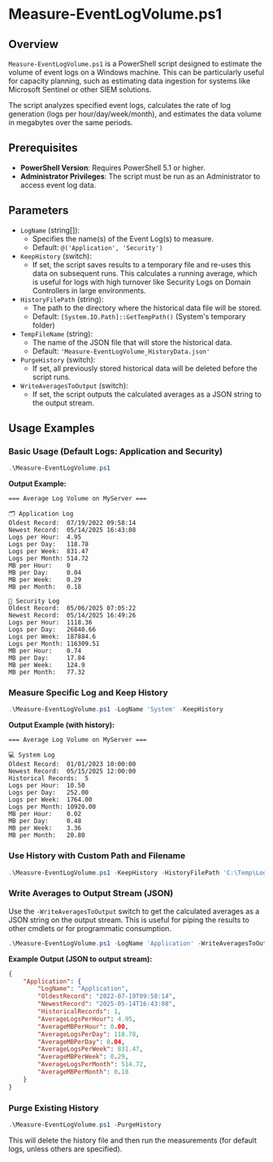 # Measure-EventLogVolume.ps1

## Overview

`Measure-EventLogVolume.ps1` is a PowerShell script designed to estimate the volume of event logs on a Windows machine. This can be particularly useful for capacity planning, such as estimating data ingestion for systems like Microsoft Sentinel or other SIEM solutions.

The script analyzes specified event logs, calculates the rate of log generation (logs per hour/day/week/month), and estimates the data volume in megabytes over the same periods.

## Prerequisites

* **PowerShell Version**: Requires PowerShell 5.1 or higher.
* **Administrator Privileges**: The script must be run as an Administrator to access event log data.

## Parameters

* `LogName` (string[]):
  * Specifies the name(s) of the Event Log(s) to measure.
  * Default: `@('Application', 'Security')`
* `KeepHistory` (switch):
  * If set, the script saves results to a temporary file and re-uses this data on subsequent runs. This calculates a running average, which is useful for logs with high turnover like Security Logs on Domain Controllers in large environments.
* `HistoryFilePath` (string):
  * The path to the directory where the historical data file will be stored.
  * Default: `[System.IO.Path]::GetTempPath()` (System's temporary folder)
* `TempFileName` (string):
  * The name of the JSON file that will store the historical data.
  * Default: `'Measure-EventLogVolume_HistoryData.json'`
* `PurgeHistory` (switch):
  * If set, all previously stored historical data will be deleted before the script runs.
* `WriteAveragesToOutput` (switch):
  * If set, the script outputs the calculated averages as a JSON string to the output stream.

## Usage Examples

### Basic Usage (Default Logs: Application and Security)

```powershell
.\Measure-EventLogVolume.ps1
```

**Output Example:**

```
=== Average Log Volume on MyServer ===

🗂 Application Log
Oldest Record:  07/19/2022 09:58:14
Newest Record:  05/14/2025 16:43:08
Logs per Hour:  4.95
Logs per Day:   118.78
Logs per Week:  831.47
Logs per Month: 514.72
MB per Hour:    0
MB per Day:     0.04
MB per Week:    0.29
MB per Month:   0.18

🔐 Security Log
Oldest Record:  05/06/2025 07:05:22
Newest Record:  05/14/2025 16:49:26
Logs per Hour:  1118.36
Logs per Day:   26840.66
Logs per Week:  187884.6
Logs per Month: 116309.51
MB per Hour:    0.74
MB per Day:     17.84
MB per Week:    124.9
MB per Month:   77.32
```

### Measure Specific Log and Keep History

```powershell
.\Measure-EventLogVolume.ps1 -LogName 'System' -KeepHistory
```

**Output Example (with history):**

```
=== Average Log Volume on MyServer ===

💻 System Log
Oldest Record:  01/01/2023 10:00:00
Newest Record:  05/15/2025 12:00:00
Historical Records:  5
Logs per Hour:  10.50
Logs per Day:   252.00
Logs per Week:  1764.00
Logs per Month: 10920.00
MB per Hour:    0.02
MB per Day:     0.48
MB per Week:    3.36
MB per Month:   20.80
```

### Use History with Custom Path and Filename

```powershell
.\Measure-EventLogVolume.ps1 -KeepHistory -HistoryFilePath 'C:\Temp\LogAnalysis' -TempFileName 'MyEventLogHistory.json'
```

### Write Averages to Output Stream (JSON)

Use the `-WriteAveragesToOutput` switch to get the calculated averages as a JSON string on the output stream. This is useful for piping the results to other cmdlets or for programmatic consumption.

```powershell
.\Measure-EventLogVolume.ps1 -LogName 'Application' -WriteAveragesToOutput
```

**Example Output (JSON to output stream):**

```json
{
    "Application": {
        "LogName": "Application",
        "OldestRecord": "2022-07-19T09:58:14",
        "NewestRecord": "2025-05-14T16:43:08",
        "HistoricalRecords": 1,
        "AverageLogsPerHour": 4.95,
        "AverageMBPerHour": 0.00,
        "AverageLogsPerDay": 118.78,
        "AverageMBPerDay": 0.04,
        "AverageLogsPerWeek": 831.47,
        "AverageMBPerWeek": 0.29,
        "AverageLogsPerMonth": 514.72,
        "AverageMBPerMonth": 0.18
    }
}
```

### Purge Existing History

```powershell
.\Measure-EventLogVolume.ps1 -PurgeHistory
```

This will delete the history file and then run the measurements (for default logs, unless others are specified).
